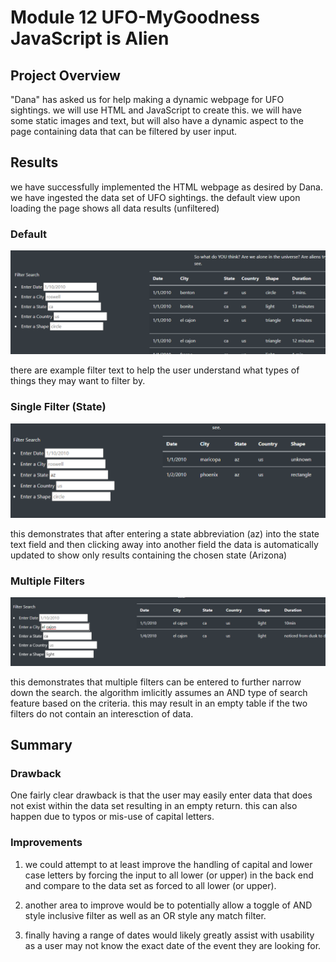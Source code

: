 # Module 12 UFO-MyGoodness JavaScript is Alien
## Project Overview
"Dana" has asked us for help making a dynamic webpage for UFO sightings. we will use HTML and JavaScript to create this. we will have some static images and text, but will also have a dynamic aspect to the page containing data that can be filtered by user input. 

## Results
we have successfully implemented the HTML webpage as desired by Dana. we have ingested the data set of UFO sightings. the default view upon loading the page shows all data results (unfiltered)

### Default
![](resources/default.png)

there are example filter text to help the user understand what types of things they may want to filter by. 

### Single Filter (State)

![](resources/state_filter.png)

this demonstrates that after entering a state abbreviation (az) into the state text field and then clicking away into another field the data is automatically updated to show only results containing the chosen state (Arizona)

### Multiple Filters

![](resources/multiple_filters.png)

this demonstrates that multiple filters can be entered to further narrow down the search. the algorithm imlicitly assumes an AND type of search feature based on the criteria. this may result in an empty table if the two filters do not contain an interesction of data. 

## Summary
### Drawback
One fairly clear drawback is that the user may easily enter data that does not exist within the data set resulting in an empty return. this can also happen due to typos or mis-use of capital letters. 

### Improvements
1. we could attempt to at least improve the handling of capital and lower case letters by forcing the input to all lower (or upper) in the back end and compare to the data set as forced to all lower (or upper). 

2. another area to improve would be to potentially allow a toggle of AND style inclusive filter as well as an OR style any match filter. 

3. finally having a range of dates would likely greatly assist with usability as a user may not know the exact date of the event they are looking for. 
